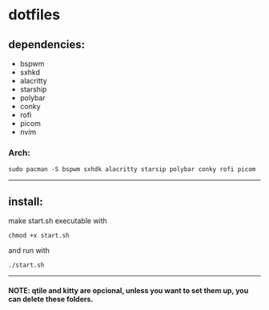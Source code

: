 # dotfiles

## dependencies:

* bspwm
* sxhkd
* alacritty
* starship
* polybar
* conky
* rofi
* picom
* nvim

### Arch:
```
sudo pacman -S bspwm sxhdk alacritty starsip polybar conky rofi picom
```
***
## install: 
make start.sh executable with
```
chmod +x start.sh
```
and run with
```
./start.sh
```
***

#### NOTE: qtile and kitty are opcional, unless you want to set them up, you can delete these folders.